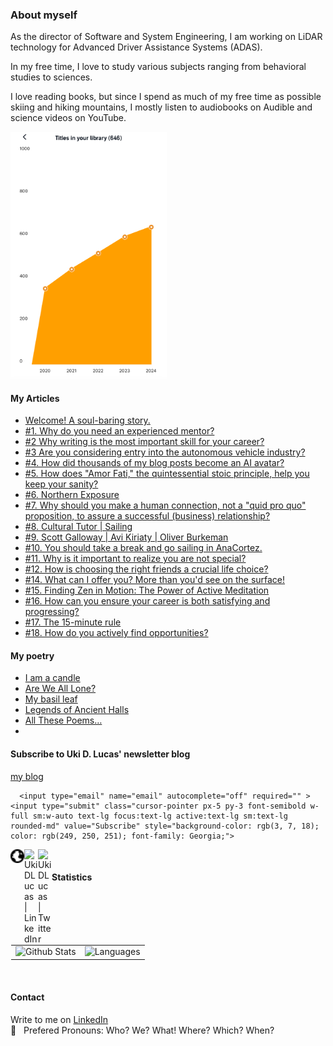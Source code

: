 ### About myself 

As the director of Software and System Engineering, I am working on LiDAR technology for Advanced Driver Assistance Systems (ADAS).

In my free time, I love to study various subjects ranging from behavioral studies to sciences.

I love reading books, but since I spend as much of my free time as possible skiing and hiking mountains, I mostly listen to audiobooks on Audible and science videos on YouTube.

<img src="https://github.com/UkiDLucas/UkiDLucas/blob/main/audible.jpg" width="250" />



#### My Articles 
-  [Welcome! A soul-baring story.](https://ukidlucas.beehiiv.com/p/welcome)
-  [#1. Why do you need an experienced mentor?](https://ukidlucas.beehiiv.com/p/uki-d-lucas-adventures-science-meditations-1)
-  [#2 Why writing is the most important skill for your career?](https://ukidlucas.beehiiv.com/p/important-skill-career-startup-personal-growth)
-  [#3 Are you considering entry into the autonomous vehicle industry?](https://ukidlucas.beehiiv.com/p/entering-autonomous-vehicle-industry-start-3)
-  [#4. How did thousands of my blog posts become an AI avatar?](https://ukidlucas.beehiiv.com/p/thousands-blog-posts-became-ai-avatar-4)
-  [#5. How does "Amor Fati," the quintessential stoic principle, help you keep your sanity?](https://ukidlucas.beehiiv.com/p/amor-fati-quintessential-stoic-principle-5)
-  [#6. Northern Exposure](https://ukidlucas.beehiiv.com/p/6-norther-exposure)
-  [#7. Why should you make a human connection, not a "quid pro quo" proposition, to assure a successful (business) relationship?](https://ukidlucas.beehiiv.com/p/7-make-human-connection-not-quid-pro-quo-proposition)
-  [#8. Cultural Tutor | Sailing](https://ukidlucas.beehiiv.com/p/8-letters)
-  [#9. Scott Galloway | Avi Kiriaty | Oliver Burkeman](https://ukidlucas.beehiiv.com/p/9-ukis-stoa-sophia-scott-galloway-avi-kiriaty-oliver-burkeman)
-  [#10. You should take a break and go sailing in AnaCortez.](https://ukidlucas.beehiiv.com/p/10-ukis-stoa-sophia-anacortez-sailing)
-  [#11. Why is it important to realize you are not special?](https://ukidlucas.beehiiv.com/p/11-ukis-stoa-sophia-response-feedback)
-  [#12. How is choosing the right friends a crucial life choice?](https://ukidlucas.beehiiv.com/p/12-ukis-stoa-sophia-celebrating-friendship)
-  [#14. What can I offer you? More than you'd see on the surface!](https://ukidlucas.beehiiv.com/p/14-can-offer-youd-see-surface)
-  [#15. Finding Zen in Motion: The Power of Active Meditation](https://ukidlucas.beehiiv.com/p/finding-zen-motion-power-active-meditation)
-  [#16. How can you ensure your career is both satisfying and progressing?](https://ukidlucas.beehiiv.com/p/16-can-ensure-career-satisfying-progressing)
-  [#17. The 15-minute rule](https://ukidlucas.beehiiv.com/p/17-15minute-rule)
-  [#18. How do you actively find opportunities?](https://ukidlucas.beehiiv.com/p/18-actively-find-opportunities)

#### My poetry
-  [I am a candle](https://ukidlucas.beehiiv.com/p/i-am-a-candle)
-  [Are We All Lone?](https://ukidlucas.beehiiv.com/p/are-we-all-lone)
-  [My basil leaf](https://ukidlucas.beehiiv.com/p/my-basil-leaf-poem)
-  [Legends of Ancient Halls](https://ukidlucas.beehiiv.com/p/legends-of-ancient-halls)
-  [All These Poems…](https://ukidlucas.beehiiv.com/p/all-these-poems)
-  


#### Subscribe to Uki D. Lucas' newsletter blog
[my blog](https://ukidlucas.beehiiv.com/)

<form method="post" action="https://ukidlucas.beehiiv.com/create"  data-np-autofill-form-type="subscribe" data-np-checked="1" data-np-watching="1">
  <input hidden="" name="ref" value="">
  <input hidden="" name="bhba" value="">
  <input hidden="" name="visit_token" value="d5c5f8b4-d6fe-48a8-95ed-a7f785c087d8">
  <input name="redirect_path" type="hidden" value="/subscribe?recommendations=true&amp;email=UkiDLucas%40gmail.com">
  <input name="sent_from_orchid" type="hidden" value="true">
  <input name="fallback_path" type="hidden" value="/">
  <input name="is_recaptcha_enabled" type="hidden" value="true">
  <input name="double_opt" type="hidden" value="false">
  <input name="trigger_redirect" type="hidden" value="true">
  <input hidden="" name="subscribe_error_message" value="Oops, something went wrong.">
  <input hidden="" name="subscribe_success_message" value="Subscribed!">

      <input type="email" name="email" autocomplete="off" required="" >
    <input type="submit" class="cursor-pointer px-5 py-3 font-semibold w-full sm:w-auto text-lg focus:text-lg active:text-lg sm:text-lg rounded-md" value="Subscribe" style="background-color: rgb(3, 7, 18); color: rgb(249, 250, 251); font-family: Georgia;">
  </form>




[<img align="left" alt="UkiDLucas" width="22px" src="https://raw.githubusercontent.com/iconic/open-iconic/master/svg/globe.svg" />][website]
[<img align="left" alt="UkiDLucas | LinkedIn" width="22px" src="https://cdn.jsdelivr.net/npm/simple-icons@v3/icons/linkedin.svg" />][linkedin]
[<img align="left" alt="UkiDLucas | Twitter" width="22px" src="https://cdn.jsdelivr.net/npm/simple-icons@v3/icons/twitter.svg" />][twitter]
<!--
[<img align="left" alt="UkiDLucas | Instagram" width="22px" src="https://cdn.jsdelivr.net/npm/simple-icons@v3/icons/instagram.svg" />][instagram]
[<img align="left" alt="UkiDLucas | YouTube" width="22px" src="https://cdn.jsdelivr.net/npm/simple-icons@v3/icons/youtube.svg" />][youtube]
-->










<br />

#### Statistics 
<!-- https://github.com/anuraghazra/github-readme-stats -->
<table style="border: 1px solid transparent" >
<tr>
  <td>
      <img alt="Github Stats" 
       src="https://github-readme-stats.vercel.app/api?username=UkiDLucas&show_icons=true&hide_border=true&count_private=true&include_all_commits=true&hide=contribs" 
       />
  </td>
  <td>
      <img alt="Languages" 
       src="https://github-readme-stats.vercel.app/api/top-langs/?username=UkiDLucas&layout=pie&langs_count=20&count_private=true&include_all_commits=true&hide_border=true&hide=HTML,jupyter%20notebook,LilyPond,JavaScript,CSS,MakeFile,Tex,C,Make,CMake,Rust&size_weight=0.4&count_weight=0.6" 
       />
    
  </td>
</tr>
 
 
<table>
   

<br />
 

#### Contact
Write to me on [LinkedIn][linkedin] <br/>
🙈  &nbsp; Prefered Pronouns: Who? We? What! Where? Which? When? <br/>        
 

<!-- Complete list of emoji: https://gist.github.com/rxaviers/7360908 -->


 
 
[website]: https://github.com/UkiDLucas
[medium]: https://UkiDLucas.medium.com/
[twitter]: https://twitter.com/UkiDLucas
[youtube]: https://youtube.com/UkiDLucas
[instagram]: https://instagram.com/UkiDLucas
[linkedin]: https://linkedin.com/in/UkiDLucas
[google scholar]: https://scholar.google.com/citations?hl=en&user=hBKIwg4AAAAJ&view_op=list_works&sortby=pubdate
